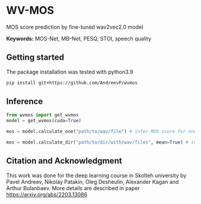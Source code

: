 # WV-MOS
MOS score prediction by fine-tuned wav2vec2.0 model

**Keywords:** MOS-Net, MB-Net, PESQ, STOI, speech quality

## Getting started
The package installation was tested with python3.9

```bash
pip install git+https://github.com/AndreevP/wvmos
```
## Inference

```python
from wvmos import get_wvmos
model = get_wvmos(cuda=True)

mos = model.calculate_one("path/to/wav/file") # infer MOS score for one audio 

mos = model.calculate_dir("path/to/dir/with/wav/files", mean=True) # infer average MOS score across .wav files in directory
```

## Citation and Acknowledgment
This work was done for the deep learning course in Skolteh university by Pavel Andreev, Nikolay Patakin, Oleg Desheulin, Alexander Kagan and Arthur Bulanbaev.
More details are described in paper https://arxiv.org/abs/2203.13086

